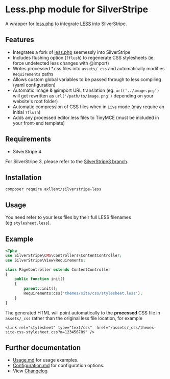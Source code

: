 # Less.php module for SilverStripe

A wrapper for [less.php](https://github.com/Asenar/less.php) to integrate [LESS](http://lesscss.org/) into SilverStripe.

## Features

- Integrates a fork of [less.php](https://github.com/Asenar/less.php) seemessly into SilverStripe
- Includes flushing option (`?flush`) to regenerate CSS stylesheets (ie. force undetected less changes with @import)
- Writes processed *.css files into `assets/_css` and automatically modifies `Requirements` paths
- Allows custom global variables to be passed through to less compiling (yaml configuration)
- Automatic image & @import URL translation (eg: `url('../image.png')` will get rewritten as `url('/path/to/image.png')` depending on your website's root folder)
- Automatic compression of CSS files when in `Live` mode (may require an initial `?flush`)
- Adds any processed editor.less files to TinyMCE (must be included in your front-end template)

## Requirements

- SilverStripe 4

For SilverStripe 3, please refer to the [SilverStripe3 branch](https://github.com/axllent/silverstripe-less/tree/silverstripe3).

## Installation

```
composer require axllent/silverstripe-less
```

## Usage

You need refer to your less files by their full LESS filenames (eg:`stylesheet.less`).

## Example

```php
<?php
use SilverStripe\CMS\Controllers\ContentController;
use SilverStripe\View\Requirements;

class PageController extends ContentController
{
    public function init()
    {
        parent::init();
        Requirements:css('themes/site/css/stylesheet.less');
    }
}
```

The generated HTML will point automatically to the **processed** CSS file in `assets/_css`
rather than the original less file location, for example

```
<link rel="stylesheet" type="text/css"  href="/assets/_css/themes-site-css-stylesheet.css?m=123456789" />
```

## Further documentation

- [Usage.md](docs/en/Usage.md) for usage examples.
- [Configuration.md](docs/en/Configuration.md) for configuration options.
- View [Changelog](CHANGELOG.md)
